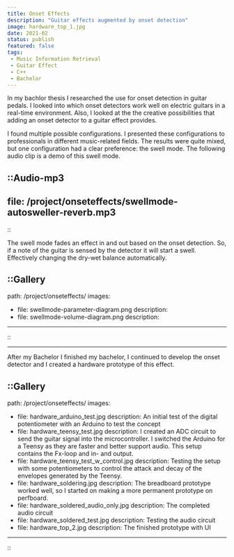 ```yaml
---
title: Onset Effects
description: "Guitar effects augmented by onset detection"
image: hardware_top_1.jpg
date: 2021-02
status: publish
featured: false
tags:
 - Music Information Retrieval
 - Guitar Effect
 - C++
 - Bachelor
---
```


In my bachlor thesis I researched the use for onset detection in guitar pedals. I looked into which onset detectors work well on electric guitars in a real-time environment. Also, I looked at the the creative possibilities that adding an onset detector to a guitar effect provides.

I found multiple possible configurations. I presented these configurations to professionals in different music-related fields. The results were quite mixed, but one configuration had a clear preference: the swell mode. The following audio clip is a demo of this swell mode.

::Audio-mp3
---
file: /project/onseteffects/swellmode-autosweller-reverb.mp3
---
::

The swell mode fades an effect in and out based on the onset detection. So, if a note of the guitar is sensed by the detector it will start a swell. Effectively changing the dry-wet balance automatically.

::Gallery
---
path: /project/onseteffects/
images:
- file: swellmode-parameter-diagram.png
  description: 
- file: swellmode-volume-diagram.png
  description: 
---
::

---

After my Bachelor I finished my bachelor, I continued to develop the onset detector and I created a hardware prototype of this effect.

::Gallery
---
path: /project/onseteffects/
images: 
  - file: hardware_arduino_test.jpg
    description: An initial test of the digital potentiometer with an Arduino to test the concept
  - file: hardware_teensy_test.jpg
    description: I created an ADC circuit to send the guitar signal into the microcontroller. I switched the Arduino for a Teensy as they are faster and better support audio. This setup contains the Fx-loop and in- and output.
  - file: hardware_teensy_test_w_control.jpg
    description: Testing the setup with some potentiometers to control the attack and decay of the envelopes generated by the Teensy.
  - file: hardware_soldering.jpg
    description: The breadboard prototype worked well, so I started on making a more permanent prototype on perfboard.
  - file: hardware_soldered_audio_only.jpg
    description: The completed audio circuit
  - file: hardware_soldered_test.jpg
    description: Testing the audio circuit
  - file: hardware_top_2.jpg
    description: The finished prototype with UI
---
::
